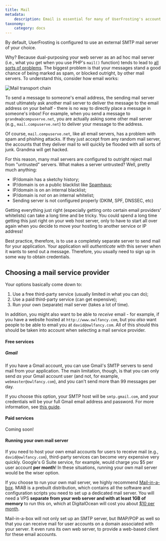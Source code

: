 ```yaml
---
title: Mail
metadata:
    description: Email is essential for many of UserFrosting's account features, including account verification and password reset requests.
taxonomy:
    category: docs
---
```


By default, UserFrosting is configured to use an external SMTP mail server of your choice.

Why?  Because dual-purposing your web server as an ad hoc mail server (i.e., what you get when you use PHP's `mail()` function) tends to lead to [all sorts of problems](http://blog.teamtreehouse.com/sending-email-with-phpmailer-and-smtp).  The biggest problem is that your messages stand a good chance of being marked as spam, or blocked outright, by other mail servers.  To understand this, consider how email works:

![Mail transport chain](/images/mail-transport.png)

To send a message to someone's email address, the sending mail server must ultimately ask another mail server to deliver the message to the email address on your behalf - there is no way to directly place a message in someone's inbox!  For example, when you send a message to `grandma@compuserve.net`, you are actually asking some other mail server (e.g., `mail.compuserve.net`) to deliver your message to the address.

Of course, `mail.compuserve.net`, like all email servers, has a problem with spam and phishing attacks.  If they just accept from any random mail server, the accounts that they deliver mail to will quickly be flooded with all sorts of junk.  Grandma will get hacked.

For this reason, many mail servers are configured to outright reject mail from "untrusted" servers.  What makes a server untrusted?  Well, pretty much anything:

- IP/domain has a sketchy history;
- IP/domain is on a public blacklist like [Spamhaus](https://www.spamhaus.org/lookup/);
- IP/domain is on an internal blacklist;
- IP/domain is _not_ on an internal whitelist;
- Sending server is not configured properly (DKIM, SPF, DNSSEC, etc)

Getting everything just right (especially getting onto certain email providers' whitelists) can take a long time and be tricky.  You could spend a long time getting this just right on your web host server, only to have to start all over again when you decide to move your hosting to another service or IP address!

Best practice, therefore, is to use a completely separate server to send mail for your application.  Your application will _authenticate_ with this server when it wants to send out a message.  Therefore, you usually need to sign up in some way to obtain credentials.

## Choosing a mail service provider

Your options basically come down to:

1. Use a free third-party service (usually limited in what you can do);
2. Use a paid third-party service (can get expensive);
3. Run your own (separate) mail server (takes a lot of time).

In addition, you might also want to be able to _receive_ email - for example, if you have a website hosted at `http://www.owlfancy.com`, but you _also_ want people to be able to email you at `david@owlfancy.com`.  All of this should this should be taken into account when selecting a mail service provider.

#### Free services

##### Gmail

If you have a Gmail account, you can use Gmail's SMTP servers to send mail from your application.  The main limitation, though, is that you can only send _as_ your Gmail account user (and not, for example, `webmaster@owlfancy.com`), and you can't send more than 99 messages per day.

If you choose this option, your SMTP host will be `smtp.gmail.com`, and your credentials will be your full Gmail email address and password.  For more information, see [this guide](https://www.digitalocean.com/community/tutorials/how-to-use-google-s-smtp-server).

#### Paid services

Coming soon!

#### Running your own mail server

If you need to host your own email accounts for users to receive mail (e.g., `david@owlfancy.com`), third-party services can become very expensive very quickly.  Google's G Suite service, for example, would charge you $5 per user account **per month**!  In these situations, running your own mail server would be the wiser option.

If you choose to run your own mail server, we highly recommend [Mail-in-a-box](https://mailinabox.email/).  MIAB is a prebuilt distribution, which contains all the software and configuration scripts you need to set up a dedicated mail server.  You will need a VPS **separate from your web server and with at least 1GB of memory** to run this on, which at DigitalOcean will cost you about [$10 per month](https://www.digitalocean.com/pricing/#droplet).

Mail-in-a-box will not only set up an SMTP server, but IMAP/POP as well so that you can receive mail for user accounts on a domain associated with your server.  It even runs its own web server, to provide a web-based client for these email accounts.
